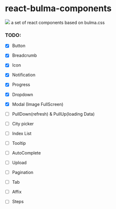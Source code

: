 # react-bulma-components
[![](https://api.travis-ci.org/blackLearning/react-bulma-components.svg?branch=master)](https://travis-ci.org/blackLearning/react-bulma-components)
a set of react components based on bulma.css

### TODO:
- [x] Button
- [x] Breadcrumb
- [x] Icon
- [x] Notification
- [x] Progress
- [x] Dropdown
- [x] Modal (Image FullScreen)
- [ ] PullDown(refresh) & PullUp(loading Data)
- [ ] City picker
- [ ] Index List
- [ ] Tooltip

- [ ] AutoComplete
- [ ] Upload
- [ ] Pagination
- [ ] Tab
- [ ] Affix
- [ ] Steps
